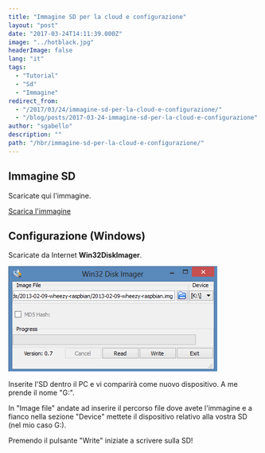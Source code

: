 ```yaml
---
title: "Immagine SD per la cloud e configurazione"
layout: "post"
date: "2017-03-24T14:11:39.000Z"
image: "../hotblack.jpg"
headerImage: false
lang: "it"
tags:
  - "Tutorial"
  - "Sd"
  - "Immagine"
redirect_from:
  - "/2017/03/24/immagine-sd-per-la-cloud-e-configurazione/"
  - "/blog/posts/2017-03-24-immagine-sd-per-la-cloud-e-configurazione"
author: "sgabello"
description: ""
path: "/hbr/immagine-sd-per-la-cloud-e-configurazione/"
---
```


## Immagine SD

Scaricate qui l'immagine.

<a href="https://sourceforge.net/projects/hbrain/" type="button" class="btn btn-lg btn-info">Scarica l'immagine</a>

## Configurazione (Windows)

Scaricate da Internet **Win32DiskImager**.

![](./Win32-Disk-Imager-1.png)

Inserite l'SD dentro il PC e vi comparirà come nuovo dispositivo. A me prende il nome "G:".

In "Image file" andate ad inserire il percorso file dove avete l'immagine e a fianco nella sezione "Device" mettete il dispositivo relativo alla vostra SD (nel mio caso G:).

Premendo il pulsante "Write" iniziate a scrivere sulla SD!
